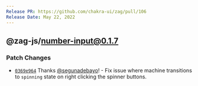 ```yaml
---
Release PR: https://github.com/chakra-ui/zag/pull/106
Release Date: May 22, 2022
---
```



## @zag-js/number-input@0.1.7

### Patch Changes

-   [`0369e964`](https://github.com/chakra-ui/zag/commit/0369e9649ac68637a29e617bf58672ef70aa399f) Thanks
    [@segunadebayo](https://github.com/segunadebayo)! - Fix issue where machine transitions to `spinning` state on right
    clicking the spinner buttons.
